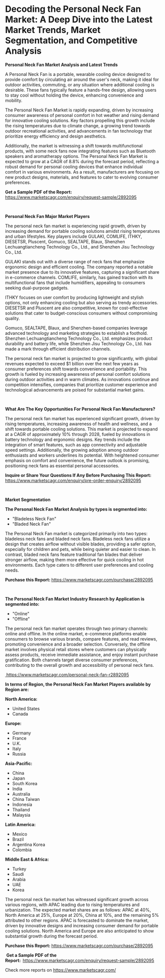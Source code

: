 <p><h1>Decoding the Personal Neck Fan Market: A Deep Dive into the Latest Market Trends, Market Segmentation, and Competitive Analysis</h1></p><p><strong>Personal Neck Fan Market Analysis and Latest Trends</strong></p>
<p><p>A Personal Neck Fan is a portable, wearable cooling device designed to provide comfort by circulating air around the user's neck, making it ideal for outdoor activities, commuting, or any situation where additional cooling is desirable. These fans typically feature a hands-free design, allowing users to stay cool without holding the device, enhancing convenience and mobility.</p><p>The Personal Neck Fan Market is rapidly expanding, driven by increasing consumer awareness of personal comfort in hot weather and rising demand for innovative cooling solutions. Key factors propelling this growth include the rising temperatures due to climate change, a growing trend towards outdoor recreational activities, and advancements in fan technology that prioritize energy efficiency and design aesthetics. </p><p>Additionally, the market is witnessing a shift towards multifunctional products, with some neck fans now integrating features such as Bluetooth speakers and aromatherapy options. The Personal Neck Fan Market is expected to grow at a CAGR of 8.8% during the forecast period, reflecting a robust demand for personal cooling devices that enhance individual comfort in various environments. As a result, manufacturers are focusing on new product designs, materials, and features to cater to evolving consumer preferences.</p></p>
<p><strong>Get a Sample PDF of the Report:&nbsp;</strong> <a href="https://www.marketscagr.com/enquiry/request-sample/2892095?utm_campaign=3509&utm_medium=2&utm_source=Github&utm_content=ia&utm_term=15032025&utm_id=personal-neck-fan">https://www.marketscagr.com/enquiry/request-sample/2892095</a></p>
<p>&nbsp;</p>
<p><strong>Personal Neck Fan Major Market Players</strong></p>
<p><p>The personal neck fan market is experiencing rapid growth, driven by increasing demand for portable cooling solutions amidst rising temperatures and urban lifestyles. Key players include GULAKI, COMLIFE, ITHKY, DIESETSR, Pluscent, Gomuco, SEALTAPE, Blaux, Shenzhen Lechuangtiancheng Technology Co., Ltd., and Shenzhen Jisu Technology Co., Ltd. </p><p>GULAKI stands out with a diverse range of neck fans that emphasize ergonomic design and efficient cooling. The company reported a notable market presence due to its innovative features, capturing a significant share in e-commerce channels. COMLIFE, similarly, has gained traction with its multifunctional fans that include humidifiers, appealing to consumers seeking dual-purpose gadgets.</p><p>ITHKY focuses on user comfort by producing lightweight and stylish options, not only enhancing cooling but also serving as trendy accessories. DIESETSR and Pluscent are also competitive, known for cost-effective solutions that cater to budget-conscious consumers without compromising quality. </p><p>Gomuco, SEALTAPE, Blaux, and Shenzhen-based companies leverage advanced technology and marketing strategies to establish a foothold. Shenzhen Lechuangtiancheng Technology Co., Ltd. emphasizes product durability and battery life, while Shenzhen Jisu Technology Co., Ltd. has made a mark through efficient distribution channels.</p><p>The personal neck fan market is projected to grow significantly, with global revenues expected to exceed $1 billion over the next few years as consumer preferences shift towards convenience and portability. This growth is fueled by increasing awareness of personal comfort solutions during outdoor activities and in warm climates. As innovations continue and competition intensifies, companies that prioritize customer experience and technological advancements are poised for substantial market gains.</p></p>
<p>&nbsp;</p>
<p><strong>What Are The Key Opportunities For Personal Neck Fan Manufacturers?</strong></p>
<p><p>The personal neck fan market has experienced significant growth, driven by rising temperatures, increasing awareness of health and wellness, and a shift towards portable cooling solutions. This market is projected to expand at a CAGR of approximately 10% through 2028, fueled by innovations in battery technology and ergonomic designs. Key trends include the integration of smart features, such as app connectivity and adjustable speed settings. Additionally, the growing adoption among outdoor enthusiasts and workers underlines its potential. With heightened consumer emphasis on comfort and convenience, the future outlook is promising, positioning neck fans as essential personal accessories.</p></p>
<p><strong>Inquire or Share Your Questions If Any Before Purchasing This Report:</strong> <a href="https://www.marketscagr.com/enquiry/pre-order-enquiry/2892095?utm_campaign=3509&utm_medium=2&utm_source=Github&utm_content=ia&utm_term=15032025&utm_id=personal-neck-fan">https://www.marketscagr.com/enquiry/pre-order-enquiry/2892095</a></p>
<p>&nbsp;</p>
<p><strong>Market Segmentation</strong></p>
<p><strong>The Personal Neck Fan Market Analysis by types is segmented into:</strong></p>
<p><ul><li>"Bladeless Neck Fan"</li><li>"Bladed Neck Fan"</li></ul></p>
<p><p>The Personal Neck Fan market is categorized primarily into two types: bladeless neck fans and bladed neck fans. Bladeless neck fans utilize a design that creates airflow without visible blades, providing a safer option, especially for children and pets, while being quieter and easier to clean. In contrast, bladed neck fans feature traditional fan blades that deliver stronger airflow, making them more effective for quick cooling in hot environments. Each type caters to different user preferences and cooling needs.</p></p>
<p><strong>Purchase this Report:&nbsp;</strong><a href="https://www.marketscagr.com/purchase/2892095?utm_campaign=3509&utm_medium=2&utm_source=Github&utm_content=ia&utm_term=15032025&utm_id=personal-neck-fan">https://www.marketscagr.com/purchase/2892095</a></p>
<p>&nbsp;</p>
<p><strong>The Personal Neck Fan Market Industry Research by Application is segmented into:</strong></p>
<p><ul><li>"Online"</li><li>"Offline"</li></ul></p>
<p><p>The personal neck fan market operates through two primary channels: online and offline. In the online market, e-commerce platforms enable consumers to browse various brands, compare features, and read reviews, promoting convenience and a broader selection. Conversely, the offline market involves physical retail stores where customers can physically assess products, receive immediate assistance, and enjoy instant purchase gratification. Both channels target diverse consumer preferences, contributing to the overall growth and accessibility of personal neck fans.</p></p>
<p><a href="https://www.marketscagr.com/personal-neck-fan-r2892095?utm_campaign=3509&utm_medium=2&utm_source=Github&utm_content=ia&utm_term=15032025&utm_id=personal-neck-fan">&nbsp;https://www.marketscagr.com/personal-neck-fan-r2892095</a></p>
<p><strong>In terms of Region, the Personal Neck Fan Market Players available by Region are:</strong></p>
<p>
    <p> <strong> North America: </strong>
        <ul>
            <li>United States</li>
            <li>Canada</li>
        </ul>
        </p> 
    <p> <strong> Europe: </strong>
        <ul>
            <li>Germany</li>
            <li>France</li>
            <li>U.K.</li>
            <li>Italy</li>
            <li>Russia</li>
        </ul>
        </p> 
    <p> <strong> Asia-Pacific: </strong>
        <ul>
            <li>China</li>
            <li>Japan</li>
            <li>South Korea</li>
            <li>India</li>
            <li>Australia</li>
            <li>China Taiwan</li>
            <li>Indonesia</li>
            <li>Thailand</li>
            <li>Malaysia</li>
        </ul>
        </p> 
    <p> <strong> Latin America: </strong>
        <ul>
            <li>Mexico</li>
            <li>Brazil</li>
            <li>Argentina Korea</li>
            <li>Colombia</li>
        </ul>
        </p> 
    <p> <strong> Middle East & Africa: </strong>
        <ul>
            <li>Turkey</li>
            <li>Saudi</li>
            <li>Arabia</li>
            <li>UAE</li>
            <li>Korea</li>
        </ul>
    </p>
    </p>
<p><p>The personal neck fan market has witnessed significant growth across various regions, with APAC leading due to rising temperatures and urbanization. The expected market shares are as follows: APAC at 40%, North America at 25%, Europe at 20%, China at 10%, and the remaining 5% attributed to other regions. APAC is forecasted to dominate the market, driven by innovative designs and increasing consumer demand for portable cooling solutions. North America and Europe are also anticipated to show substantial growth during the forecast period.</p></p>
<p><strong>Purchase this Report: </strong><a href="https://www.marketscagr.com/purchase/2892095?utm_campaign=3509&utm_medium=2&utm_source=Github&utm_content=ia&utm_term=15032025&utm_id=personal-neck-fan">https://www.marketscagr.com/purchase/2892095</a></p>
<p>&nbsp;<strong>Get a Sample PDF of the Report:&nbsp;&nbsp;</strong><a href="https://www.marketscagr.com/enquiry/request-sample/2892095?utm_campaign=3509&utm_medium=2&utm_source=Github&utm_content=ia&utm_term=15032025&utm_id=personal-neck-fan">https://www.marketscagr.com/enquiry/request-sample/2892095</a></p>
<p><strong></strong></p>
<p>Check more reports on <a href="https://www.marketscagr.com/?utm_campaign=3509&utm_medium=2&utm_source=Github&utm_content=ia&utm_term=15032025&utm_id=personal-neck-fan">https://www.marketscagr.com/</a></p>